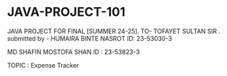 # JAVA-PROJECT-101
JAVA PROJECT FOR FINAL [SUMMER 24-25]. TO- TOFAYET SULTAN SIR .  
submitted by -
HUMAIRA BINTE NASROT
ID: 23-53030-3
 
MD SHAFIN MOSTOFA SHAN
ID : 23-53823-3
 
TOPIC : Expense  Tracker
